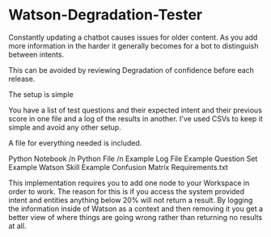 # Watson-Degradation-Tester

Constantly updating a chatbot causes issues for older content. As you add more information in the harder it generally becomes for a bot to distinguish between intents. 

This can be avoided by reviewing Degradation of confidence before each release. 

The setup is simple 

You have a list of test questions and their expected intent and their previous score in one file and a log of the results in another. I've used CSVs to keep it simple and avoid any other setup.


A file for everything needed is included. 

Python Notebook /n
Python File /n
Example Log File
Example Question Set
Example Watson Skill
Example Confusion Matrix
Requirements.txt

This implementation requires you to add one node to your Workspace in order to work. The reason for this is if you access the system provided intent and entities anything below 20% will not return a result. By logging the information inside of Watson as a context and then removing it you get a better view of where things are going wrong rather than returning no results at all. 

